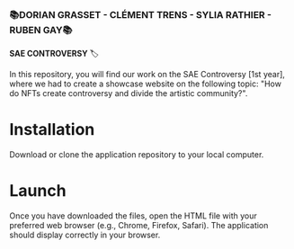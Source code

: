 ### 📚DORIAN GRASSET - CLÉMENT TRENS - SYLIA RATHIER - RUBEN GAY📚

**SAE CONTROVERSY** 🏷️

In this repository, you will find our work on the SAE Controversy [1st year], where we had to create a showcase website on the following topic: "How do NFTs create controversy and divide the artistic community?".

# Installation

Download or clone the application repository to your local computer.

# Launch

Once you have downloaded the files, open the HTML file with your preferred web browser (e.g., Chrome, Firefox, Safari). The application should display correctly in your browser.
